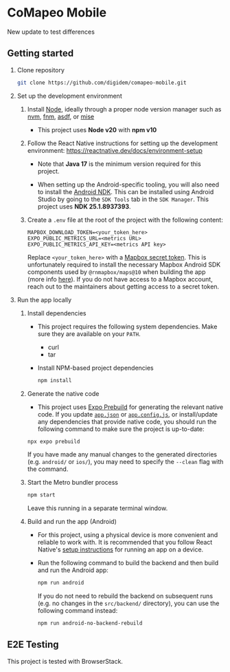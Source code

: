 # CoMapeo Mobile

New update to test differences

## Getting started

1. Clone repository

   ```sh
   git clone https://github.com/digidem/comapeo-mobile.git
   ```

2. Set up the development environment

   1. Install [Node](https://nodejs.org), ideally through a proper node version manager such as [nvm](https://github.com/nvm-sh/nvm), [fnm](https://github.com/Schniz/fnm), [asdf](https://asdf-vm.com/), or [mise](https://mise.jdx.dev/)

      - This project uses **Node v20** with **npm v10**

   2. Follow the React Native instructions for setting up the development environment: https://reactnative.dev/docs/environment-setup

      - Note that **Java 17** is the minimum version required for this project.

      - When setting up the Android-specific tooling, you will also need to install the [Android NDK](https://developer.android.com/ndk/). This can be installed using Android Studio by going to the `SDK Tools` tab in the `SDK Manager`. This project uses **NDK 25.1.8937393**.

   3. Create a `.env` file at the root of the project with the following content:

      ```
      MAPBOX_DOWNLOAD_TOKEN=<your_token_here>
      EXPO_PUBLIC_METRICS_URL=<metrics URL>
      EXPO_PUBLIC_METRICS_API_KEY=<metrics API key>
      ```

      Replace `<your_token_here>` with a [Mapbox secret token](https://docs.mapbox.com/android/maps/guides/install/#configure-credentials). This is unfortunately required to install the necessary Mapbox Android SDK components used by `@rnmapbox/maps@10` when building the app (more info [here](https://github.com/rnmapbox/maps/blob/v10.0/android/install.md#mapbox-maps-sdk-v10)). If you do not have access to a Mapbox account, reach out to the maintainers about getting access to a secret token.

3. Run the app locally

   1. Install dependencies

      - This project requires the following system dependencies. Make sure they are available on your `PATH`.

        - curl
        - tar

      - Install NPM-based project dependencies

        ```sh
        npm install
        ```

   2. Generate the native code

      - This project uses [Expo Prebuild](https://docs.expo.dev/workflow/prebuild/) for generating the relevant native code. If you update [`app.json`](./app.json) or [`app.config.js`](./app.config.js), or install/update any dependencies that provide native code, you should run the following command to make sure the project is up-to-date:

      ```sh
      npx expo prebuild
      ```

      If you have made any manual changes to the generated directories (e.g. `android/` or `ios/`), you may need to specify the `--clean` flag with the command.

   3. Start the Metro bundler process

      ```sh
      npm start
      ```

      Leave this running in a separate terminal window.

   4. Build and run the app (Android)

      - For this project, using a physical device is more convenient and reliable to work with. It is recommended that you follow React Native's [setup instructions](https://reactnative.dev/docs/running-on-device) for running an app on a device.

      - Run the following command to build the backend and then build and run the Android app:

        ```sh
        npm run android
        ```

        If you do not need to rebuild the backend on subsequent runs (e.g. no changes in the `src/backend/` directory), you can use the following command instead:

        ```sh
        npm run android-no-backend-rebuild
        ```

## E2E Testing

This project is tested with BrowserStack.
